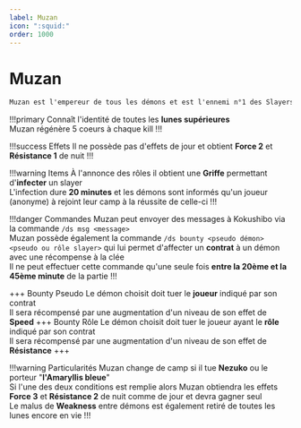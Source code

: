 ```yaml
---
label: Muzan
icon: ":squid:"
order: 1000
---
```


# Muzan

```txt
Muzan est l'empereur de tous les démons et est l'ennemi n°1 des Slayers
```

!!!primary
Connaît l'identité de toutes les **lunes supérieures** <br>
Muzan régénère 5 coeurs à chaque kill
!!!

!!!success Effets
Il ne possède pas d'effets de jour et obtient **Force 2** et **Résistance 1** de nuit
!!!

!!!warning Items
À l'annonce des rôles il obtient une **Griffe** permettant d'**infecter** un slayer <br>
L'infection dure **20 minutes** et les démons sont informés qu'un joueur (anonyme) à rejoint leur camp à la réussite de celle-ci
!!!

!!!danger Commandes
Muzan peut envoyer des messages à Kokushibo via la commande ```/ds msg <message>```  <br>
Muzan possède également la commande ```/ds bounty <pseudo démon> <pseudo ou rôle slayer>``` qui lui permet d'affecter un **contrat** à un démon avec une récompense à la clée <br>
Il ne peut effectuer cette commande qu'une seule fois **entre la 20ème et la 45ème minute** de la partie
!!!

+++ Bounty Pseudo
Le démon choisit doit tuer le **joueur** indiqué par son contrat <br>
Il sera récompensé par une augmentation d'un niveau de son effet de **Speed**
+++ Bounty Rôle 
Le démon choisit doit tuer le joueur ayant le **rôle** indiqué par son contrat <br>
Il sera récompensé par une augmentation d'un niveau de son effet de **Résistance**
+++ 


!!!warning Particularités
Muzan change de camp si il tue **Nezuko** ou le porteur "**l'Amaryllis bleue**" <br>
Si l'une des deux conditions est remplie alors Muzan obtiendra les effets **Force 3** et **Résistance 2** de nuit comme de jour et devra gagner seul <br>
Le malus de **Weakness** entre démons est également retiré de toutes les lunes encore en vie
!!!


<div id='buff' style='visibility: hidden'>
  
Si Muzan a besoin d'un buff -> chance d'infliger wither à chaque coup 

</div>



